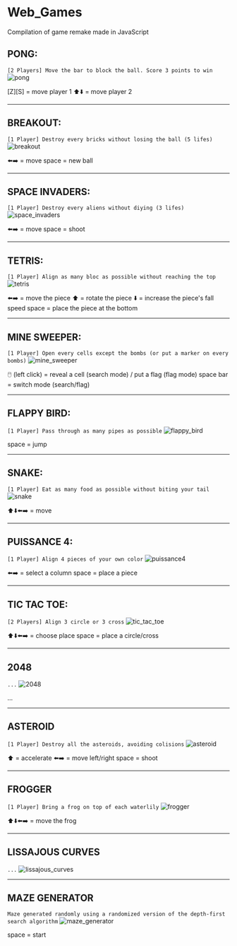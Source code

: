 # Web_Games
Compilation of game remake made in JavaScript

## PONG:
`[2 Players] Move the bar to block the ball. Score 3 points to win`
![pong](https://user-images.githubusercontent.com/48760638/71597648-45f9f100-2b44-11ea-82e0-95abf867f49a.png)

[Z][S] = move player 1
⬆️⬇️ = move player 2

***
## BREAKOUT:
`[1 Player] Destroy every bricks without losing the ball (5 lifes)`
![breakout](https://user-images.githubusercontent.com/48760638/71597641-45615a80-2b44-11ea-83cc-a49954a2e170.png)

⬅️➡️ = move
space = new ball

***
## SPACE INVADERS:
`[1 Player] Destroy every aliens without diying (3 lifes)`
![space_invaders](https://user-images.githubusercontent.com/48760638/71597651-46928780-2b44-11ea-84ee-1afed4a526ab.png)

⬅️➡️ = move
space = shoot

***
## TETRIS:
`[1 Player] Align as many bloc as possible without reaching the top`
![tetris](https://user-images.githubusercontent.com/48760638/71597652-46928780-2b44-11ea-9d19-f7e89b185b82.png)

⬅️➡️ = move the piece
⬆️ = rotate the piece
⬇️ = increase the piece's fall speed
space = place the piece at the bottom

***
## MINE SWEEPER:
`[1 Player] Open every cells except the bombs (or put a marker on every bombs)`
![mine_sweeper](https://user-images.githubusercontent.com/48760638/71597646-45f9f100-2b44-11ea-8517-d7ca14a827f9.png)

🖱️ (left click) = reveal a cell (search mode) / put a flag (flag mode)
space bar = switch mode (search/flag)

***
## FLAPPY BIRD:
`[1 Player] Pass through as many pipes as possible`
![flappy_bird](https://user-images.githubusercontent.com/48760638/71597642-45615a80-2b44-11ea-80a9-0d24e0ca8189.png)

space = jump

***
## SNAKE:
`[1 Player] Eat as many food as possible without biting your tail`
![snake](https://user-images.githubusercontent.com/48760638/71597650-45f9f100-2b44-11ea-8922-5f187a6c8cb9.png)

⬆️⬇️⬅️➡️ = move

***
## PUISSANCE 4:
`[1 Player] Align 4 pieces of your own color`
![puissance4](https://user-images.githubusercontent.com/48760638/71597649-45f9f100-2b44-11ea-95d0-f9f3957d6aa3.png)

⬅️➡️ = select a column
space = place a piece

***
## TIC TAC TOE:
`[2 Players] Align 3 circle or 3 cross`
![tic_tac_toe](https://user-images.githubusercontent.com/48760638/71597653-46928780-2b44-11ea-9de6-81c1e606829b.png)

⬆️⬇️⬅️➡️ = choose place
space = place a circle/cross

***
## 2048
`...`
![2048](https://user-images.githubusercontent.com/48760638/71597639-44c8c400-2b44-11ea-9609-6bfcdd410736.png)

...

***
## ASTEROID
`[1 Player] Destroy all the asteroids, avoiding colisions`
![asteroid](https://user-images.githubusercontent.com/48760638/71597640-44c8c400-2b44-11ea-8c9c-15fe6d06c580.png)

 ⬆️ = accelerate
⬅️➡️ = move left/right
space = shoot

***
## FROGGER
`[1 Player] Bring a frog on top of each waterlily`
![frogger](https://user-images.githubusercontent.com/48760638/71597643-45615a80-2b44-11ea-8946-692d33c368d3.png)

⬆️⬇️⬅️➡️ = move the frog

***
## LISSAJOUS CURVES
`...`
![lissajous_curves](https://user-images.githubusercontent.com/48760638/71597644-45615a80-2b44-11ea-9917-8d194784a123.png)

***
## MAZE GENERATOR
`Maze generated randomly using a randomized version of the depth-first search algorithm`
![maze_generator](https://user-images.githubusercontent.com/48760638/71597645-45615a80-2b44-11ea-9976-8192245eb91d.png)

space = start
